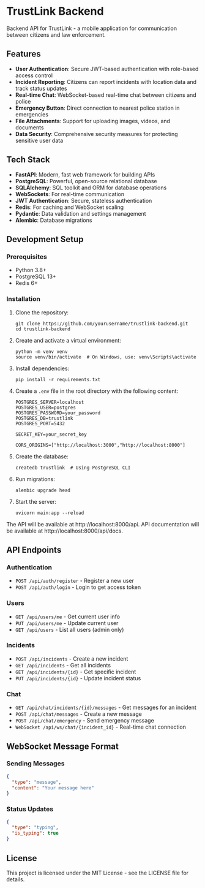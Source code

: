 # TrustLink Backend

Backend API for TrustLink - a mobile application for communication between citizens and law enforcement.

## Features

- **User Authentication**: Secure JWT-based authentication with role-based access control
- **Incident Reporting**: Citizens can report incidents with location data and track status updates
- **Real-time Chat**: WebSocket-based real-time chat between citizens and police
- **Emergency Button**: Direct connection to nearest police station in emergencies
- **File Attachments**: Support for uploading images, videos, and documents
- **Data Security**: Comprehensive security measures for protecting sensitive user data

## Tech Stack

- **FastAPI**: Modern, fast web framework for building APIs
- **PostgreSQL**: Powerful, open-source relational database
- **SQLAlchemy**: SQL toolkit and ORM for database operations
- **WebSockets**: For real-time communication
- **JWT Authentication**: Secure, stateless authentication
- **Redis**: For caching and WebSocket scaling
- **Pydantic**: Data validation and settings management
- **Alembic**: Database migrations

## Development Setup

### Prerequisites

- Python 3.8+
- PostgreSQL 13+
- Redis 6+

### Installation

1. Clone the repository:
   ```
   git clone https://github.com/yourusername/trustlink-backend.git
   cd trustlink-backend
   ```

2. Create and activate a virtual environment:
   ```
   python -m venv venv
   source venv/bin/activate  # On Windows, use: venv\Scripts\activate
   ```

3. Install dependencies:
   ```
   pip install -r requirements.txt
   ```

4. Create a `.env` file in the root directory with the following content:
   ```
   POSTGRES_SERVER=localhost
   POSTGRES_USER=postgres
   POSTGRES_PASSWORD=your_password
   POSTGRES_DB=trustlink
   POSTGRES_PORT=5432
   
   SECRET_KEY=your_secret_key
   
   CORS_ORIGINS=["http://localhost:3000","http://localhost:8000"]
   ```

5. Create the database:
   ```
   createdb trustlink  # Using PostgreSQL CLI
   ```

6. Run migrations:
   ```
   alembic upgrade head
   ```

7. Start the server:
   ```
   uvicorn main:app --reload
   ```

The API will be available at http://localhost:8000/api.
API documentation will be available at http://localhost:8000/api/docs.

## API Endpoints

### Authentication
- `POST /api/auth/register` - Register a new user
- `POST /api/auth/login` - Login to get access token

### Users
- `GET /api/users/me` - Get current user info
- `PUT /api/users/me` - Update current user
- `GET /api/users` - List all users (admin only)

### Incidents
- `POST /api/incidents` - Create a new incident
- `GET /api/incidents` - Get all incidents
- `GET /api/incidents/{id}` - Get specific incident
- `PUT /api/incidents/{id}` - Update incident status

### Chat
- `GET /api/chat/incidents/{id}/messages` - Get messages for an incident
- `POST /api/chat/messages` - Create a new message
- `POST /api/chat/emergency` - Send emergency message
- `WebSocket /api/ws/chat/{incident_id}` - Real-time chat connection

## WebSocket Message Format

### Sending Messages
```json
{
  "type": "message",
  "content": "Your message here"
}
```

### Status Updates
```json
{
  "type": "typing",
  "is_typing": true
}
```

## License

This project is licensed under the MIT License - see the LICENSE file for details. 